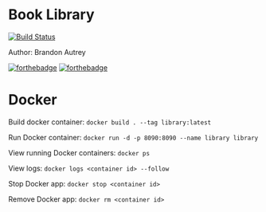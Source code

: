 # Book Library

[![Build Status](https://travis-ci.com/bautrey37/BookLibrary.svg?branch=master)](https://travis-ci.com/bautrey37/BookLibrary)

Author: Brandon Autrey

[![forthebadge](https://forthebadge.com/images/badges/made-with-java.svg)](https://forthebadge.com)
[![forthebadge](https://forthebadge.com/images/badges/made-with-crayons.svg)](https://forthebadge.com)

# Docker

Build docker container: `docker build . --tag library:latest`

Run Docker container: `docker run -d -p 8090:8090 --name library library`

View running Docker containers: `docker ps`

View logs: `docker logs <container id> --follow`

Stop Docker app: `docker stop <container id>`

Remove Docker app: `docker rm <container id>`